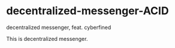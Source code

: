 # decentralized-messenger-ACID
decentralized messenger, feat. cyberfined


This is decentralized messenger.

